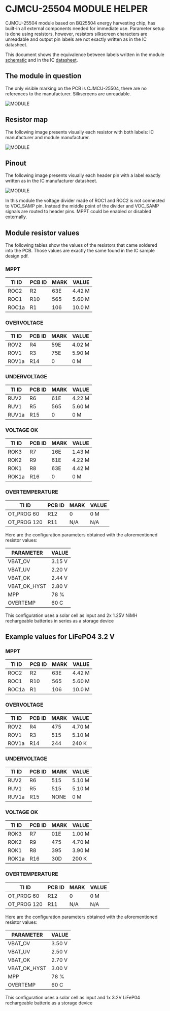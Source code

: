 # CJMCU-25504 MODULE HELPER

CJMCU-25504 module based on BQ25504 energy harvesting chip, has built-in all external components needed for immediate use. Parameter setup is done using resistors, however, resistors silkscreen characters are unreadable and output pin labels are not exactly written as in the IC datasheet.

This document shows the equivalence between labels written in the module [schematic](assets/pdf/cjmcu-25504-schematic.pdf) and in the IC [datasheet](assets/pdf/bq25504.pdf).

## The module in question

The only visible marking on the PCB is CJMCU-25504, there are no references to the manufacturer. Silkscreens are unreadable.

![MODULE](/cjmcu-25504/assets/img/cjmcu-25504-module.png)

## Resistor map

The following image presents visually each resistor with both labels: IC manufacturer and module manufacturer.

![MODULE](/cjmcu-25504/assets/img/cjmcu-25504-resistors.svg)

## Pinout

The following image presents visually each header pin with a label exactly written as in the IC manufacturer datasheet.

![MODULE](/cjmcu-25504/assets/img/cjmcu-25504-pinout.svg)

In this module the voltage divider made of ROC1 and ROC2 is not connected to VOC_SAMP pin. Instead the middle point of the divider and VOC_SAMP signals are routed to header pins. MPPT could be enabled or disabled externally.

## Module resistor values

The following tables show the values of the resistors that came soldered into the PCB. Those values are exactly the same found in the IC sample design pdf.

### MPPT

| TI ID | PCB ID | MARK | VALUE  |
|-------|--------|------|--------|
| ROC2  |  R2    | 63E  | 4.42 M |
| ROC1  |  R10   | 565  | 5.60 M |
| ROC1a |  R1    | 106  | 10.0 M |

### OVERVOLTAGE

| TI ID | PCB ID | MARK | VALUE  |
|-------|--------|------|--------|
| ROV2  |  R4    | 59E  | 4.02 M |
| ROV1  |  R3    | 75E  | 5.90 M |
| ROV1a |  R14   | 0    |    0 M |

### UNDERVOLTAGE

| TI ID | PCB ID | MARK | VALUE  |
|-------|--------|------|--------|
| RUV2  |  R6    | 61E  | 4.22 M |
| RUV1  |  R5    | 565  | 5.60 M |
| RUV1a |  R15   | 0    |    0 M |

### VOLTAGE OK

| TI ID | PCB ID | MARK | VALUE  |
|-------|--------|------|--------|
| ROK3  |  R7    | 16E  | 1.43 M |
| ROK2  |  R9    | 61E  | 4.22 M |
| ROK1  |  R8    | 63E  | 4.42 M |
| ROK1a |  R16   | 0    |    0 M |

### OVERTEMPERATURE

| TI ID       | PCB ID | MARK | VALUE |
|-------------|--------|------|-------|
| OT_PROG 60  |  R12   | 0    |   0 M |
| OT_PROG 120 |  R11   | N/A  |   N/A |


Here are the configuration parameters obtained with the aforementioned resistor values:


| PARAMETER      | VALUE |
|----------------|-------|
| VBAT_OV        | 3.15 V|
| VBAT_UV        | 2.20 V|
| VBAT_OK        | 2.44 V|
| VBAT_OK_HYST   | 2.80 V|
| MPP            | 78 %  |
| OVERTEMP       | 60 C  |

This configuration uses a solar cell as input and 2x 1.25V NiMH rechargeable batteries in series as a storage device

## Example values for LiFePO4 3.2 V

### MPPT

| TI ID | PCB ID | MARK | VALUE  |
|-------|--------|------|--------|
| ROC2  |  R2    | 63E  | 4.42 M |
| ROC1  |  R10   | 565  | 5.60 M |
| ROC1a |  R1    | 106  | 10.0 M |

### OVERVOLTAGE

| TI ID | PCB ID | MARK | VALUE  |
|-------|--------|------|--------|
| ROV2  |  R4    | 475  | 4.70 M |
| ROV1  |  R3    | 515  | 5.10 M |
| ROV1a |  R14   | 244  |  240 K |

### UNDERVOLTAGE

| TI ID | PCB ID | MARK | VALUE  |
|-------|--------|------|--------|
| RUV2  |  R6    | 515  | 5.10 M |
| RUV1  |  R5    | 515  | 5.10 M |
| RUV1a |  R15   | NONE |    0 M |

### VOLTAGE OK

| TI ID | PCB ID | MARK | VALUE  |
|-------|--------|------|--------|
| ROK3  |  R7    | 01E  | 1.00 M |
| ROK2  |  R9    | 475  | 4.70 M |
| ROK1  |  R8    | 395  | 3.90 M |
| ROK1a |  R16   | 30D  |  200 K |

### OVERTEMPERATURE

| TI ID       | PCB ID | MARK | VALUE |
|-------------|--------|------|-------|
| OT_PROG 60  |  R12   | 0    |   0 M |
| OT_PROG 120 |  R11   | N/A  |   N/A |

Here are the configuration parameters obtained with the aforementioned resistor values:


| PARAMETER      | VALUE |
|----------------|-------|
| VBAT_OV        | 3.50 V|
| VBAT_UV        | 2.50 V|
| VBAT_OK        | 2.70 V|
| VBAT_OK_HYST   | 3.00 V|
| MPP            | 78 %  |
| OVERTEMP       | 60 C  |

This configuration uses a solar cell as input and 1x 3.2V LiFeP04 rechargeable batterie as a storage device
